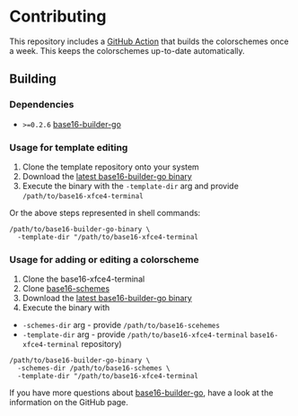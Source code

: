 # Contributing

This repository includes a [GitHub Action] that builds the
colorschemes once a week. This keeps the colorschemes up-to-date
automatically.

## Building

### Dependencies

- `>=0.2.6` [base16-builder-go]

### Usage for template editing

1. Clone the template repository onto your system
1. Download the [latest base16-builder-go binary]
1. Execute the binary with the `-template-dir` arg and provide
   `/path/to/base16-xfce4-terminal` 

Or the above steps represented in shell commands:

```shell 
/path/to/base16-builder-go-binary \
  -template-dir "/path/to/base16-xfce4-terminal
```

### Usage for adding or editing a colorscheme

1. Clone the base16-xfce4-terminal
1. Clone [base16-schemes]
1. Download the [latest base16-builder-go binary]
1. Execute the binary with 
  - `-schemes-dir` arg - provide `/path/to/base16-scehemes`
  - `-template-dir` arg - provide `/path/to/base16-xfce4-terminal`
    `base16-xfce4-terminal` repository)

```shell
/path/to/base16-builder-go-binary \
  -schemes-dir /path/to/base16-schemes \
  -template-dir "/path/to/base16-xfce4-terminal
```

If you have more questions about [base16-builder-go], have a look at
the information on the GitHub page.

[base16-builder-go]: https://github.com/base16-project/base16-builder-go
[base16-schemes]: https://github.com/base16-project/base16-schemes
[GitHub Action]: .github/workflows/update.yml
[latest base16-builder-go binary]: https://github.com/base16-project/base16-builder-go/releases
